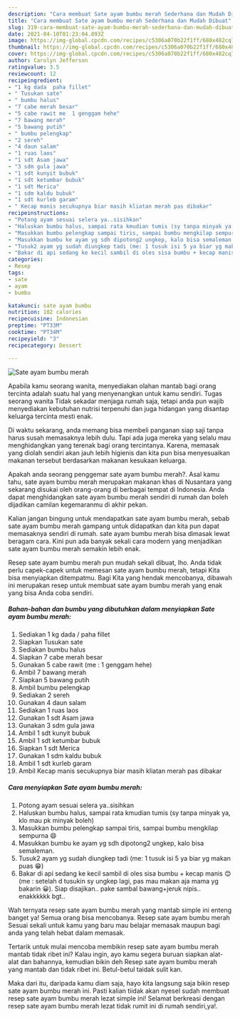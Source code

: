 ```yaml
---
description: "Cara membuat Sate ayam bumbu merah Sederhana dan Mudah Dibuat"
title: "Cara membuat Sate ayam bumbu merah Sederhana dan Mudah Dibuat"
slug: 319-cara-membuat-sate-ayam-bumbu-merah-sederhana-dan-mudah-dibuat
date: 2021-04-10T01:23:04.893Z
image: https://img-global.cpcdn.com/recipes/c5306a070b22f1ff/680x482cq70/sate-ayam-bumbu-merah-foto-resep-utama.jpg
thumbnail: https://img-global.cpcdn.com/recipes/c5306a070b22f1ff/680x482cq70/sate-ayam-bumbu-merah-foto-resep-utama.jpg
cover: https://img-global.cpcdn.com/recipes/c5306a070b22f1ff/680x482cq70/sate-ayam-bumbu-merah-foto-resep-utama.jpg
author: Carolyn Jefferson
ratingvalue: 3.5
reviewcount: 12
recipeingredient:
- "1 kg dada  paha fillet"
- " Tusukan sate"
- " bumbu halus"
- "7 cabe merah besar"
- "5 cabe rawit me  1 genggam hehe"
- "7 bawang merah"
- "5 bawang putih"
- " bumbu pelengkap"
- "2 sereh"
- "4 daun salam"
- "1 ruas laos"
- "1 sdt Asam jawa"
- "3 sdm gula jawa"
- "1 sdt kunyit bubuk"
- "1 sdt ketumbar bubuk"
- "1 sdt Merica"
- "1 sdm kaldu bubuk"
- "1 sdt kurleb garam"
- " Kecap manis secukupnya biar masih kliatan merah pas dibakar"
recipeinstructions:
- "Potong ayam sesuai selera ya..sisihkan"
- "Haluskan bumbu halus, sampai rata kmudian tumis (sy tanpa minyak ya, klo mau pk minyak boleh)"
- "Masukkan bumbu pelengkap sampai tiris, sampai bumbu mengkilap sempurna 😄"
- "Masukkan bumbu ke ayam yg sdh dipotong2 ungkep, kalo bisa semaleman."
- "Tusuk2 ayam yg sudah diungkep tadi (me: 1 tusuk isi 5 ya biar yg makan puas 😁)"
- "Bakar di api sedang ke kecil sambil di oles sisa bumbu + kecap manis 😊 (me : setelah d tusukin sy ungkep lagi, pas mau makan aja mama yg bakarin 😀). Siap disajikan.. pake sambal bawang+jeruk nipis.. enakkkkkk bgt.."
categories:
- Resep
tags:
- sate
- ayam
- bumbu

katakunci: sate ayam bumbu 
nutrition: 102 calories
recipecuisine: Indonesian
preptime: "PT33M"
cooktime: "PT34M"
recipeyield: "3"
recipecategory: Dessert

---
```



![Sate ayam bumbu merah](https://img-global.cpcdn.com/recipes/c5306a070b22f1ff/680x482cq70/sate-ayam-bumbu-merah-foto-resep-utama.jpg)

Apabila kamu seorang wanita, menyediakan olahan mantab bagi orang tercinta adalah suatu hal yang menyenangkan untuk kamu sendiri. Tugas seorang  wanita Tidak sekadar menjaga rumah saja, tetapi anda pun wajib menyediakan kebutuhan nutrisi terpenuhi dan juga hidangan yang disantap keluarga tercinta mesti enak.

Di waktu  sekarang, anda memang bisa membeli panganan siap saji tanpa harus susah memasaknya lebih dulu. Tapi ada juga mereka yang selalu mau menghidangkan yang terenak bagi orang tercintanya. Karena, memasak yang diolah sendiri akan jauh lebih higienis dan kita pun bisa menyesuaikan makanan tersebut berdasarkan makanan kesukaan keluarga. 



Apakah anda seorang penggemar sate ayam bumbu merah?. Asal kamu tahu, sate ayam bumbu merah merupakan makanan khas di Nusantara yang sekarang disukai oleh orang-orang di berbagai tempat di Indonesia. Anda dapat menghidangkan sate ayam bumbu merah sendiri di rumah dan boleh dijadikan camilan kegemaranmu di akhir pekan.

Kalian jangan bingung untuk mendapatkan sate ayam bumbu merah, sebab sate ayam bumbu merah gampang untuk didapatkan dan kita pun dapat memasaknya sendiri di rumah. sate ayam bumbu merah bisa dimasak lewat beragam cara. Kini pun ada banyak sekali cara modern yang menjadikan sate ayam bumbu merah semakin lebih enak.

Resep sate ayam bumbu merah pun mudah sekali dibuat, lho. Anda tidak perlu capek-capek untuk memesan sate ayam bumbu merah, tetapi Kita bisa menyiapkan ditempatmu. Bagi Kita yang hendak mencobanya, dibawah ini merupakan resep untuk membuat sate ayam bumbu merah yang enak yang bisa Anda coba sendiri.

<!--inarticleads1-->

##### Bahan-bahan dan bumbu yang dibutuhkan dalam menyiapkan Sate ayam bumbu merah:

1. Sediakan 1 kg dada / paha fillet
1. Siapkan  Tusukan sate
1. Sediakan  bumbu halus
1. Siapkan 7 cabe merah besar
1. Gunakan 5 cabe rawit (me : 1 genggam hehe)
1. Ambil 7 bawang merah
1. Siapkan 5 bawang putih
1. Ambil  bumbu pelengkap
1. Sediakan 2 sereh
1. Gunakan 4 daun salam
1. Sediakan 1 ruas laos
1. Gunakan 1 sdt Asam jawa
1. Gunakan 3 sdm gula jawa
1. Ambil 1 sdt kunyit bubuk
1. Ambil 1 sdt ketumbar bubuk
1. Siapkan 1 sdt Merica
1. Gunakan 1 sdm kaldu bubuk
1. Ambil 1 sdt kurleb garam
1. Ambil  Kecap manis secukupnya biar masih kliatan merah pas dibakar




<!--inarticleads2-->

##### Cara menyiapkan Sate ayam bumbu merah:

1. Potong ayam sesuai selera ya..sisihkan
1. Haluskan bumbu halus, sampai rata kmudian tumis (sy tanpa minyak ya, klo mau pk minyak boleh)
1. Masukkan bumbu pelengkap sampai tiris, sampai bumbu mengkilap sempurna 😄
1. Masukkan bumbu ke ayam yg sdh dipotong2 ungkep, kalo bisa semaleman.
1. Tusuk2 ayam yg sudah diungkep tadi (me: 1 tusuk isi 5 ya biar yg makan puas 😁)
1. Bakar di api sedang ke kecil sambil di oles sisa bumbu + kecap manis 😊 (me : setelah d tusukin sy ungkep lagi, pas mau makan aja mama yg bakarin 😀). Siap disajikan.. pake sambal bawang+jeruk nipis.. enakkkkkk bgt..




Wah ternyata resep sate ayam bumbu merah yang mantab simple ini enteng banget ya! Semua orang bisa mencobanya. Resep sate ayam bumbu merah Sesuai sekali untuk kamu yang baru mau belajar memasak maupun bagi anda yang telah hebat dalam memasak.

Tertarik untuk mulai mencoba membikin resep sate ayam bumbu merah mantab tidak ribet ini? Kalau ingin, ayo kamu segera buruan siapkan alat-alat dan bahannya, kemudian bikin deh Resep sate ayam bumbu merah yang mantab dan tidak ribet ini. Betul-betul taidak sulit kan. 

Maka dari itu, daripada kamu diam saja, hayo kita langsung saja bikin resep sate ayam bumbu merah ini. Pasti kalian tiidak akan nyesel sudah membuat resep sate ayam bumbu merah lezat simple ini! Selamat berkreasi dengan resep sate ayam bumbu merah lezat tidak rumit ini di rumah sendiri,ya!.

